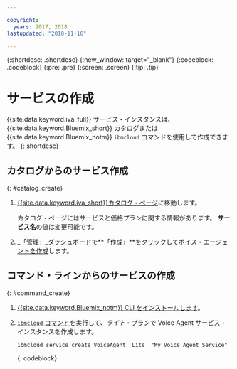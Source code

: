 ```yaml
---

copyright:
  years: 2017, 2018
lastupdated: "2018-11-16"

---
```


{:shortdesc: .shortdesc}
{:new_window: target="_blank"}
{:codeblock: .codeblock}
{:pre: .pre}
{:screen: .screen}
{:tip: .tip}


# サービスの作成

{{site.data.keyword.iva_full}} サービス・インスタンスは、{{site.data.keyword.Bluemix_short}} カタログまたは {{site.data.keyword.Bluemix_notm}} `ibmcloud` コマンドを使用して作成できます。
{: shortdesc}


## カタログからのサービス作成
{: #catalog_create}

1. [{{site.data.keyword.iva_short}}カタログ・ページ](https://console.bluemix.net/catalog/services/voice-agent-with-watson)に移動します。

   カタログ・ページにはサービスと価格プランに関する情報があります。 **サービス名**の値は変更可能です。

2. [_「管理」_ダッシュボードで**「作成」**をクリックしてボイス・エージェントを作成](managing_create.html#config_instance)します。

## コマンド・ラインからのサービスの作成
{: #command_create}

1. [{{site.data.keyword.Bluemix_notm}} CLI をインストールします](../cli/index.html#overview)。

2. [`ibmcloud` コマンド](../cli/idt/commands.html#idt-cli)を実行して、_ライト_・プランで Voice Agent サービス・インスタンスを作成します。

   ```
   ibmcloud service create VoiceAgent _Lite_ "My Voice Agent Service"
   ```
   {: codeblock}

